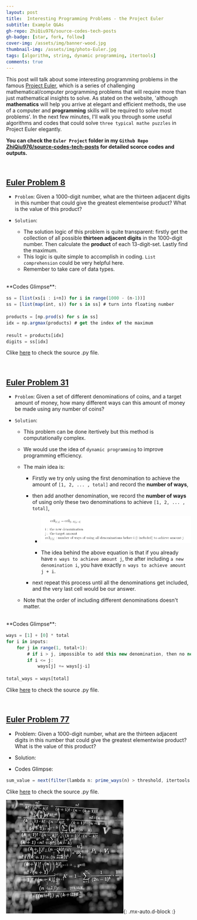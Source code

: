 ```yaml
---
layout: post
title:  Interesting Programming Problems - the Project Euler
subtitle: Example Q&As
gh-repo: ZhiQiu976/source-codes-tech-posts
gh-badge: [star, fork, follow]
cover-img: /assets/img/banner-wood.jpg
thumbnail-img: /assets/img/photo-Euler.jpg
tags: [algorithm, string, dynamic programming, itertools]
comments: true
---
```


This post will talk about some interesting programming problems in the famous [Project Euler](https://projecteuler.net), which is a series of challenging mathematical/computer programming problems that will require more than just mathematical insights to solve. As stated on the website, 'although **mathematics** will help you arrive at elegant and efficient methods, the use of a computer and **programming** skills will be required to solve most problems'. In the next few minutes, I'll walk you through some useful algorithms and codes that could solve `three typical mathe puzzles` in Project Euler elegantly.

**You can check the `Euler Project` folder in my `Github Repo` [ZhiQiu976/source-codes-tech-posts](https://github.com/ZhiQiu976/source-codes-tech-posts) for detailed scorce codes and outputs.**

<br />

## [Euler Problem 8](https://projecteuler.net/problem=8)

- `Problem`: Given a 1000-digit number, what are the thirteen adjacent digits in this number that could give the greatest elementwise product? What is the value of this product?

- `Solution`: 
    - The solution logic of this problem is quite transparent: firstly get the collection of all possible **thirteen adjacent digits** in the 1000-digit number. Then calculate the **product** of each 13-digit-set. Lastly find the maximum.
    - This logic is quite simple to accomplish in coding. `List comprehension` could be very helpful here.
    - Remember to take care of data types.
     
<br />
**Codes Glimpse**:

```javascript
ss = [list(xs[i : i+n]) for i in range(1000 - (n-1))]
ss = [list(map(int, s)) for s in ss] # turn into floating number

products = [np.prod(s) for s in ss]
idx = np.argmax(products) # get the index of the maximum

result = products[idx]
digits = ss[idx]
```

Clike [here](https://github.com/ZhiQiu976/source-codes-tech-posts/blob/master/Euler%20Project/Euler-problem-8.py) to check the source .py file.

<br />


## [Euler Problem 31](https://projecteuler.net/problem=31)

- `Problem`: Given a set of different denominations of coins, and a target amount of money, how many different ways can this amount of money be made using any number of coins?

- `Solution`:
    - This problem can be done itertively but this method is computationally complex.
    
    - We would use the idea of `dynamic programming` to improve programming efficiency.
    
    - The main idea is: 
        - Firstly we try only using the first denomination to achieve the amount of `[1, 2, ... , total]` and record the **number of ways**,
        
        - then add another denomination, we record the **number of ways** of using only these two denominations to achieve `[1, 2, ... , total]`,
        
            - ![Crepe](/assets/img/Screenshot-1.png)
            
            - The idea behind the above equation is that if you already have `n ways to achieve amount j`, the after including `a new denomination i`, you have exactly `n ways to achieve amount j + i`.
            
        - next repeat this process until all the denominations get included, and the very last cell would be our answer.
        
    - Note that the order of including different denominations doesn't matter.

<br />
**Codes Glimpse**:

```javascript
ways = [1] + [0] * total
for i in inputs:
    for j in range(1, total+1):
        # if i > j, impossible to add this new denomination, then no new ways
        if i <= j: 
            ways[j] += ways[j-i]
            
total_ways = ways[total]
```

Clike [here](https://github.com/ZhiQiu976/source-codes-tech-posts/blob/master/Euler%20Project/Euler-problem-31.py) to check the source .py file.

<br />


## [Euler Problem 77](https://projecteuler.net/problem=77)

- Problem: Given a 1000-digit number, what are the thirteen adjacent digits in this number that could give the greatest elementwise product? What is the value of this product?

- Solution:

- Codes Glimpse:

```javascript
sum_value = next(filter(lambda n: prime_ways(n) > threshold, itertools.count(2)))
```

Clike [here](https://github.com/ZhiQiu976/source-codes-tech-posts/blob/master/Euler%20Project/Euler-problem-77.py) to check the source .py file.


![Crepe](/assets/img/math.jpg){: .mx-auto.d-block :}








